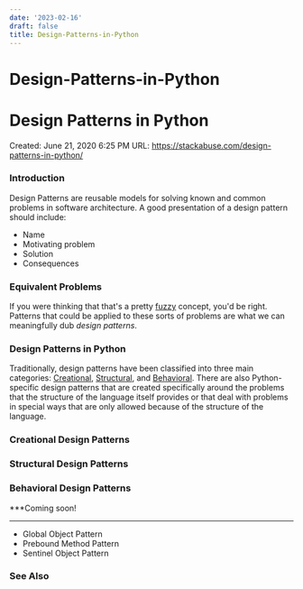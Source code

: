 ```yaml
---
date: '2023-02-16'
draft: false
title: Design-Patterns-in-Python
---
```


# Design-Patterns-in-Python

# Design Patterns in Python
Created: June 21, 2020 6:25 PM
URL: https://stackabuse.com/design-patterns-in-python/
### Introduction
Design Patterns are reusable models for solving known and common problems in software architecture.
A good presentation of a design pattern should include:
- Name
- Motivating problem
- Solution
- Consequences
### Equivalent Problems
If you were thinking that that's a pretty [fuzzy](https://en.wikipedia.org/wiki/Fuzzy_logic) concept, you'd be right.
Patterns that could be applied to these sorts of problems are what we can meaningfully dub *design patterns*.
### Design Patterns in Python
Traditionally, design patterns have been classified into three main categories: [Creational](https://stackabuse.com/design-patterns-in-python/), [Structural](https://stackabuse.com/design-patterns-in-python/), and [Behavioral](https://stackabuse.com/design-patterns-in-python/).
There are also Python-specific design patterns that are created specifically around the problems that the structure of the language itself provides or that deal with problems in special ways that are only allowed because of the structure of the language.
### Creational Design Patterns
### Structural Design Patterns
### Behavioral Design Patterns
***Coming soon!
***
- Global Object Pattern
- Prebound Method Pattern
- Sentinel Object Pattern
### See Also
